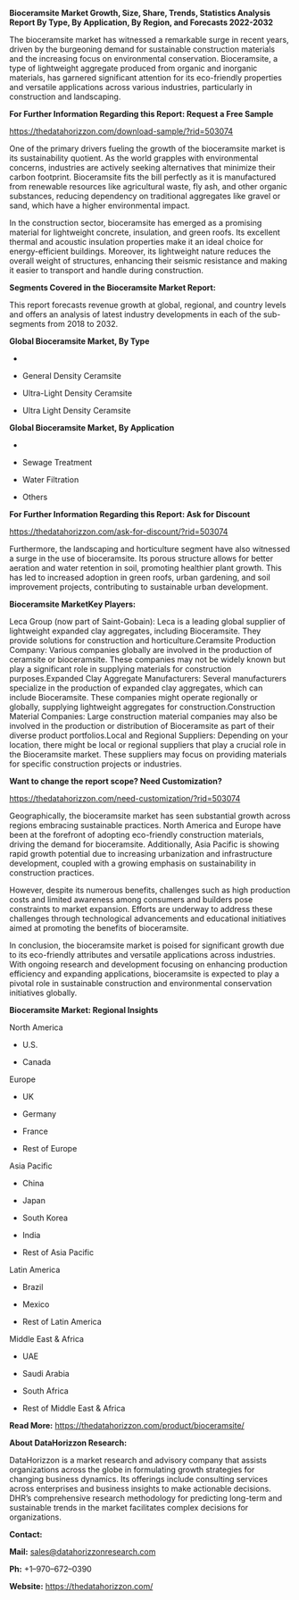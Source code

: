 **Bioceramsite Market Growth, Size, Share, Trends, Statistics Analysis
Report By Type, By Application, By Region, and Forecasts 2022-2032**

The bioceramsite market has witnessed a remarkable surge in recent
years, driven by the burgeoning demand for sustainable construction
materials and the increasing focus on environmental conservation.
Bioceramsite, a type of lightweight aggregate produced from organic and
inorganic materials, has garnered significant attention for its
eco-friendly properties and versatile applications across various
industries, particularly in construction and landscaping.

**For Further Information Regarding this Report: Request a Free Sample**

<https://thedatahorizzon.com/download-sample/?rid=503074>

One of the primary drivers fueling the growth of the bioceramsite market
is its sustainability quotient. As the world grapples with environmental
concerns, industries are actively seeking alternatives that minimize
their carbon footprint. Bioceramsite fits the bill perfectly as it is
manufactured from renewable resources like agricultural waste, fly ash,
and other organic substances, reducing dependency on traditional
aggregates like gravel or sand, which have a higher environmental
impact.

In the construction sector, bioceramsite has emerged as a promising
material for lightweight concrete, insulation, and green roofs. Its
excellent thermal and acoustic insulation properties make it an ideal
choice for energy-efficient buildings. Moreover, its lightweight nature
reduces the overall weight of structures, enhancing their seismic
resistance and making it easier to transport and handle during
construction.

**Segments Covered in the Bioceramsite Market Report:**

This report forecasts revenue growth at global, regional, and country
levels and offers an analysis of latest industry developments in each of
the sub-segments from 2018 to 2032.

**Global Bioceramsite Market, By Type**

-   

-   General Density Ceramsite

-   Ultra-Light Density Ceramsite

-   Ultra Light Density Ceramsite

**Global Bioceramsite Market, By Application**

-   

-   Sewage Treatment

-   Water Filtration

-   Others

**For Further Information Regarding this Report: Ask for Discount**

<https://thedatahorizzon.com/ask-for-discount/?rid=503074>

Furthermore, the landscaping and horticulture segment have also
witnessed a surge in the use of bioceramsite. Its porous structure
allows for better aeration and water retention in soil, promoting
healthier plant growth. This has led to increased adoption in green
roofs, urban gardening, and soil improvement projects, contributing to
sustainable urban development.

**Bioceramsite MarketKey Players:**

Leca Group (now part of Saint-Gobain): Leca is a leading global supplier
of lightweight expanded clay aggregates, including Bioceramsite. They
provide solutions for construction and horticulture.Ceramsite Production
Company: Various companies globally are involved in the production of
ceramsite or bioceramsite. These companies may not be widely known but
play a significant role in supplying materials for construction
purposes.Expanded Clay Aggregate Manufacturers: Several manufacturers
specialize in the production of expanded clay aggregates, which can
include Bioceramsite. These companies might operate regionally or
globally, supplying lightweight aggregates for construction.Construction
Material Companies: Large construction material companies may also be
involved in the production or distribution of Bioceramsite as part of
their diverse product portfolios.Local and Regional Suppliers: Depending
on your location, there might be local or regional suppliers that play a
crucial role in the Bioceramsite market. These suppliers may focus on
providing materials for specific construction projects or industries.

**Want to change the report scope? Need Customization?**

<https://thedatahorizzon.com/need-customization/?rid=503074>

Geographically, the bioceramsite market has seen substantial growth
across regions embracing sustainable practices. North America and Europe
have been at the forefront of adopting eco-friendly construction
materials, driving the demand for bioceramsite. Additionally, Asia
Pacific is showing rapid growth potential due to increasing urbanization
and infrastructure development, coupled with a growing emphasis on
sustainability in construction practices.

However, despite its numerous benefits, challenges such as high
production costs and limited awareness among consumers and builders pose
constraints to market expansion. Efforts are underway to address these
challenges through technological advancements and educational
initiatives aimed at promoting the benefits of bioceramsite.

In conclusion, the bioceramsite market is poised for significant growth
due to its eco-friendly attributes and versatile applications across
industries. With ongoing research and development focusing on enhancing
production efficiency and expanding applications, bioceramsite is
expected to play a pivotal role in sustainable construction and
environmental conservation initiatives globally.

**Bioceramsite Market: Regional Insights**

North America

-   U.S.

-   Canada

Europe

-   UK

-   Germany

-   France

-   Rest of Europe

Asia Pacific

-   China

-   Japan

-   South Korea

-   India

-   Rest of Asia Pacific

Latin America

-   Brazil

-   Mexico

-   Rest of Latin America

Middle East & Africa

-   UAE

-   Saudi Arabia

-   South Africa

-   Rest of Middle East & Africa

**Read More:** <https://thedatahorizzon.com/product/bioceramsite/>

**About DataHorizzon Research:**

DataHorizzon is a market research and advisory company that assists
organizations across the globe in formulating growth strategies for
changing business dynamics. Its offerings include consulting services
across enterprises and business insights to make actionable decisions.
DHR’s comprehensive research methodology for predicting long-term and
sustainable trends in the market facilitates complex decisions for
organizations.

**Contact:**

**Mail:** <sales@datahorizzonresearch.com>

**Ph:** +1–970–672–0390

**Website:** <https://thedatahorizzon.com/>
